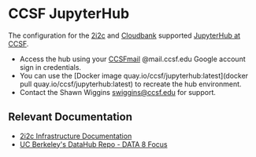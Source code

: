 # CCSF JupyterHub

The configuration for the [2i2c](https://2i2c.org/) and [Cloudbank](https://www.cloudbank.org/) supported [JupyterHub at CCSF](https://ccsf.cloudbank.2i2c.cloud/).

- Access the hub using your [CCSFmail](https://www.ccsf.edu/about-ccsf/administration/finance-and-administration/information-technology-services/ccsfmail-faq-students) @mail.ccsf.edu Google account sign in credentials.
- You can use the [Docker image quay.io/ccsf/jupyterhub:latest](docker pull quay.io/ccsf/jupyterhub:latest) to recreate the hub environment.
- Contact the Shawn Wiggins swiggins@ccsf.edu for support.

## Relevant Documentation

- [2i2c Infrastructure Documentation](https://infrastructure.2i2c.org/en/latest/)
- [UC Berkeley's DataHub Repo - DATA 8 Focus](https://github.com/berkeley-dsep-infra/datahub)
